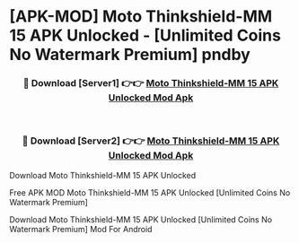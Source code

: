 # [APK-MOD] Moto Thinkshield-MM 15 APK Unlocked - [Unlimited Coins No Watermark Premium] pndby



<div align="center">
<h3>🔴 Download [Server1] 👉👉 <a href="https://momento.my/?title=Moto_Thinkshield-MM_15_APK_Unlocked">Moto Thinkshield-MM 15 APK Unlocked Mod Apk</a></h3><br>

<h3>🔴 Download [Server2] 👉👉 <a href="https://momento.my/?title=Moto_Thinkshield-MM_15_APK_Unlocked">Moto Thinkshield-MM 15 APK Unlocked Mod Apk</a></h3>
</div>



Download Moto Thinkshield-MM 15 APK Unlocked 

Free APK MOD Moto Thinkshield-MM 15 APK Unlocked [Unlimited Coins No Watermark Premium]

Download Moto Thinkshield-MM 15 APK Unlocked [Unlimited Coins No Watermark Premium] Mod For Android
